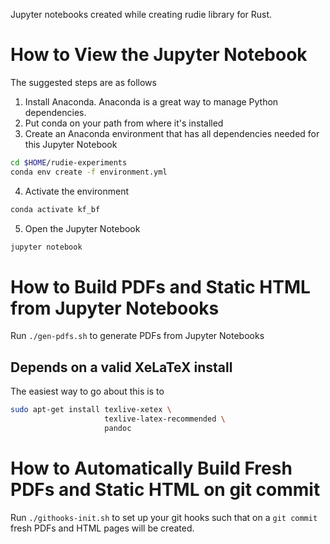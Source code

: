 Jupyter notebooks created while creating rudie library for Rust.

# How to View the Jupyter Notebook

The suggested steps are as follows
1. Install Anaconda. Anaconda is a great way to manage Python dependencies.
2. Put conda on your path from where it's installed
3. Create an Anaconda environment that has all dependencies needed for this Jupyter Notebook
```bash
cd $HOME/rudie-experiments
conda env create -f environment.yml
```
4. Activate the environment
```bash
conda activate kf_bf
```
5. Open the Jupyter Notebook
```bash
jupyter notebook
```

# How to Build PDFs and Static HTML from Jupyter Notebooks

Run `./gen-pdfs.sh` to generate PDFs from Jupyter Notebooks

## Depends on a valid XeLaTeX install

The easiest way to go about this is to

```bash
sudo apt-get install texlive-xetex \
                     texlive-latex-recommended \
                     pandoc
```

# How to Automatically Build Fresh PDFs and Static HTML on git commit

Run `./githooks-init.sh` to set up your git hooks such that on a `git commit` fresh PDFs and HTML pages will be created.
